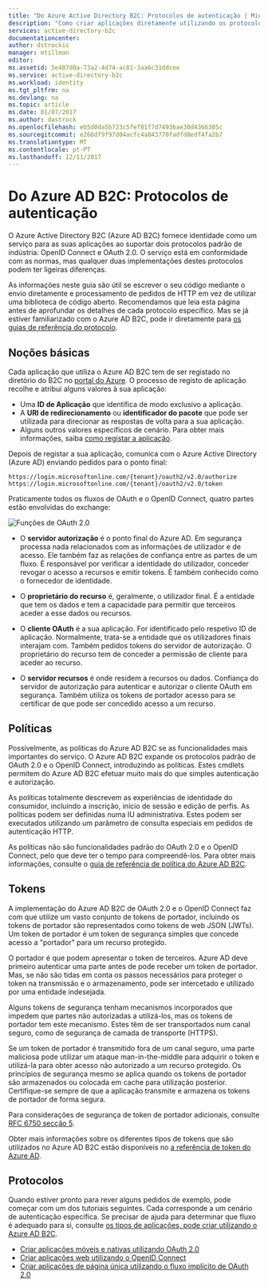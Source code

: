 ```yaml
---
title: "Do Azure Active Directory B2C: Protocolos de autenticação | Microsoft Docs"
description: "Como criar aplicações diretamente utilizando os protocolos que são suportados pelo Azure Active Directory B2C"
services: active-directory-b2c
documentationcenter: 
author: dstrockis
manager: mtillman
editor: 
ms.assetid: 5e407d0a-73a2-4d74-ac81-3aa6c31ddcee
ms.service: active-directory-b2c
ms.workload: identity
ms.tgt_pltfrm: na
ms.devlang: na
ms.topic: article
ms.date: 01/07/2017
ms.author: dastrock
ms.openlocfilehash: eb5d0da5b723c5fef81f7d74936ae30d4366385c
ms.sourcegitcommit: e266df9f97d04acfc4a843770fadfd8edf4fa2b7
ms.translationtype: MT
ms.contentlocale: pt-PT
ms.lasthandoff: 12/11/2017
---
```

# <a name="azure-ad-b2c-authentication-protocols"></a>Do Azure AD B2C: Protocolos de autenticação
O Azure Active Directory B2C (Azure AD B2C) fornece identidade como um serviço para as suas aplicações ao suportar dois protocolos padrão de indústria: OpenID Connect e OAuth 2.0. O serviço está em conformidade com as normas, mas qualquer duas implementações destes protocolos podem ter ligeiras diferenças. 

As informações neste guia são útil se escrever o seu código mediante o envio diretamente e processamento de pedidos de HTTP em vez de utilizar uma biblioteca de código aberto. Recomendamos que leia esta página antes de aprofundar os detalhes de cada protocolo específico. Mas se já estiver familiarizado com o Azure AD B2C, pode ir diretamente para [os guias de referência do protocolo](#protocols).

<!-- TODO: Need link to libraries above -->

## <a name="the-basics"></a>Noções básicas
Cada aplicação que utiliza o Azure AD B2C tem de ser registado no diretório do B2C no [portal do Azure](https://portal.azure.com). O processo de registo de aplicação recolhe e atribui alguns valores à sua aplicação:

* Uma **ID de Aplicação** que identifica de modo exclusivo a aplicação.
* A **URI de redirecionamento** ou **identificador do pacote** que pode ser utilizada para direcionar as respostas de volta para a sua aplicação.
* Alguns outros valores específicos de cenário. Para obter mais informações, saiba [como registar a aplicação](active-directory-b2c-app-registration.md).

Depois de registar a sua aplicação, comunica com o Azure Active Directory (Azure AD) enviando pedidos para o ponto final:

```
https://login.microsoftonline.com/{tenant}/oauth2/v2.0/authorize
https://login.microsoftonline.com/{tenant}/oauth2/v2.0/token
```

Praticamente todos os fluxos de OAuth e o OpenID Connect, quatro partes estão envolvidas do exchange:

![Funções de OAuth 2.0](./media/active-directory-b2c-reference-protocols/protocols_roles.png)

* O **servidor autorização** é o ponto final do Azure AD. Em segurança processa nada relacionados com as informações de utilizador e de acesso. Ele também faz as relações de confiança entre as partes de um fluxo. É responsável por verificar a identidade do utilizador, conceder revogar o acesso a recursos e emitir tokens. É também conhecido como o fornecedor de identidade.

* O **proprietário do recurso** é, geralmente, o utilizador final. É a entidade que tem os dados e tem a capacidade para permitir que terceiros aceder a esse dados ou recursos.

* O **cliente OAuth** é a sua aplicação. For identificado pelo respetivo ID de aplicação. Normalmente, trata-se a entidade que os utilizadores finais interajam com. Também pedidos tokens do servidor de autorização. O proprietário do recurso tem de conceder a permissão de cliente para aceder ao recurso.

* O **servidor recursos** é onde residem a recursos ou dados. Confiança do servidor de autorização para autenticar e autorizar o cliente OAuth em segurança. Também utiliza os tokens de portador acesso para se certificar de que pode ser concedido acesso a um recurso.

## <a name="policies"></a>Políticas
Possivelmente, as políticas do Azure AD B2C se as funcionalidades mais importantes do serviço. O Azure AD B2C expande os protocolos padrão de OAuth 2.0 e o OpenID Connect, introduzindo as políticas. Estes cmdlets permitem do Azure AD B2C efetuar muito mais do que simples autenticação e autorização. 

As políticas totalmente descrevem as experiências de identidade do consumidor, incluindo a inscrição, início de sessão e edição de perfis. As políticas podem ser definidas numa IU administrativa. Estes podem ser executados utilizando um parâmetro de consulta especiais em pedidos de autenticação HTTP. 

As políticas não são funcionalidades padrão do OAuth 2.0 e o OpenID Connect, pelo que deve ter o tempo para compreendê-los. Para obter mais informações, consulte o [guia de referência de política do Azure AD B2C](active-directory-b2c-reference-policies.md).

## <a name="tokens"></a>Tokens
A implementação do Azure AD B2C de OAuth 2.0 e o OpenID Connect faz com que utilize um vasto conjunto de tokens de portador, incluindo os tokens de portador são representados como tokens de web JSON (JWTs). Um token de portador é um token de segurança simples que concede acesso a "portador" para um recurso protegido.

O portador é que podem apresentar o token de terceiros. Azure AD deve primeiro autenticar uma parte antes de pode receber um token de portador. Mas, se não são tidas em conta os passos necessários para proteger o token na transmissão e o armazenamento, pode ser intercetado e utilizado por uma entidade indesejada.

Alguns tokens de segurança tenham mecanismos incorporados que impedem que partes não autorizadas a utilizá-los, mas os tokens de portador tem este mecanismo. Estes têm de ser transportados num canal seguro, como de segurança de camada de transporte (HTTPS). 

Se um token de portador é transmitido fora de um canal seguro, uma parte maliciosa pode utilizar um ataque man-in-the-middle para adquirir o token e utilizá-la para obter acesso não autorizado a um recurso protegido. Os princípios de segurança mesmo se aplica quando os tokens de portador são armazenados ou colocada em cache para utilização posterior. Certifique-se sempre de que a aplicação transmite e armazena os tokens de portador de forma segura.

Para considerações de segurança de token de portador adicionais, consulte [RFC 6750 secção 5](http://tools.ietf.org/html/rfc6750).

Obter mais informações sobre os diferentes tipos de tokens que são utilizados no Azure AD B2C estão disponíveis no [a referência de token do Azure AD](active-directory-b2c-reference-tokens.md).

## <a name="protocols"></a>Protocolos
Quando estiver pronto para rever alguns pedidos de exemplo, pode começar com um dos tutoriais seguintes. Cada corresponde a um cenário de autenticação específica. Se precisar de ajuda para determinar que fluxo é adequado para si, consulte [os tipos de aplicações, pode criar utilizando o Azure AD B2C](active-directory-b2c-apps.md).

* [Criar aplicações móveis e nativas utilizando OAuth 2.0](active-directory-b2c-reference-oauth-code.md)
* [Criar aplicações web utilizando o OpenID Connect](active-directory-b2c-reference-oidc.md)
* [Criar aplicações de página única utilizando o fluxo implícito de OAuth 2.0](active-directory-b2c-reference-spa.md)

